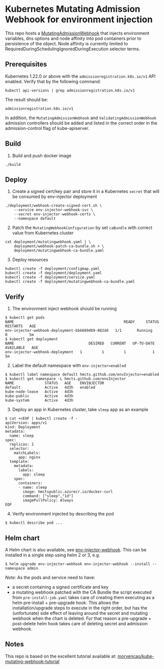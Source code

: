 # Kubernetes Mutating Admission Webhook for environment injection

This repo hosts a [MutatingAdmissionWebhook](https://kubernetes.io/docs/admin/admission-controllers/#mutatingadmissionwebhook-beta-in-19) that injects environment variables, dns options and node affinity into pod containers prior to persistence of the object.
Node affinity is currently limited to RequiredDuringSchedulingIgnoredDuringExecution selector terms.

## Prerequisites

Kubernetes 1.22.0 or above with the `admissionregistration.k8s.io/v1` API enabled. Verify that by the following command:
```
kubectl api-versions | grep admissionregistration.k8s.io/v1
```
The result should be:
```
admissionregistration.k8s.io/v1
```

In addition, the `MutatingAdmissionWebhook` and `ValidatingAdmissionWebhook` admission controllers should be added and listed in the correct order in the admission-control flag of kube-apiserver.

## Build


1. Build and push docker image
   
```
./build
```

## Deploy

1. Create a signed cert/key pair and store it in a Kubernetes `secret` that will be consumed by env-injector deployment
```
./deployment/webhook-create-signed-cert.sh \
    --service env-injector-webhook-svc \
    --secret env-injector-webhook-certs \
    --namespace default
```

2. Patch the `MutatingWebhookConfiguration` by set `caBundle` with correct value from Kubernetes cluster
```
cat deployment/mutatingwebhook.yaml | \
    deployment/webhook-patch-ca-bundle.sh > \
    deployment/mutatingwebhook-ca-bundle.yaml
```

3. Deploy resources
```
kubectl create -f deployment/configmap.yaml
kubectl create -f deployment/deployment.yaml
kubectl create -f deployment/service.yaml
kubectl create -f deployment/mutatingwebhook-ca-bundle.yaml
```

## Verify

1. The environment inject webhook should be running
```
$ kubectl get pods
NAME                                                  READY     STATUS    RESTARTS   AGE
env-injector-webhook-deployment-bbb689d69-882dd   1/1       Running   0          5m
$ kubectl get deployment
NAME                                  DESIRED   CURRENT   UP-TO-DATE   AVAILABLE   AGE
env-injector-webhook-deployment   1         1         1            1           5m
```

2. Label the default namespace with `env-injector=enabled`
```
$ kubectl label namespace default hmcts.github.com/envInjector=enabled
$ kubectl get namespace -L hmcts.github.com/envInjector
NAME              STATUS   AGE    ENVINJECTOR
default           Active   4d3h   enabled
kube-node-lease   Active   4d3h   
kube-public       Active   4d3h   
kube-system       Active   4d3h   
```

3. Deploy an app in Kubernetes cluster, take `sleep` app as an example
```
$ cat <<EOF | kubectl create -f -
apiVersion: apps/v1
kind: Deployment
metadata:
  name: sleep
spec:
  replicas: 1
  selector:
    matchLabels:
      app: nginx
  template:
    metadata:
      labels:
        app: sleep
    spec:
      containers:
      - name: sleep
        image: hmctspublic.azurecr.io/docker-curl
        command: ["sleep","1d"]
        imagePullPolicy: Always
EOF
```

4. Verify environment injected by describing the pod
```
$ kubectl describe pod ...
```

## Helm chart

A Helm chart is also available, see [env-injector-webhook](charts/env-injector-webhook/Chart.yaml).
This can be installed in a single step using helm 2 or 3, e.g.
```
$ helm upgrade env-injector-webhook env-injector-webhook --install --namespace admin
```

*Note*: As the pods and service need to have:
- a secret containing a signed certificate and key
- a mutating webhook patched with the CA Bundle
the script executed from `pre-install-job.yaml` takes care of creating them executing as a helm pre-install + pre-upgrade hook. 
This allows the installation/upgrade steps to execute in the right order, but has the (unfortunate) side effect of leaving 
around the secret and mutating webhook when the chart is deleted. 
For that reason a pre-upgrade + post-delete helm hook takes care of deleting secret and admission webhook.

## Notes

This repo is based on the excellent tutorial available at: [morvencao/kube-mutating-webhook-tutorial](https://github.com/morvencao/kube-mutating-webhook-tutorial) 
